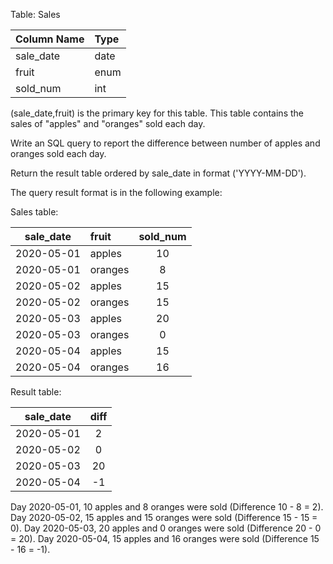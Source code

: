 Table: Sales


| Column Name   | Type     |
| :----------  | :------ |
| sale_date     | date    |
| fruit         | enum    | 
| sold_num      | int     | 

(sale_date,fruit) is the primary key for this table.
This table contains the sales of "apples" and "oranges" sold each day.
 

Write an SQL query to report the difference between number of apples and oranges sold each day.

Return the result table ordered by sale_date in format ('YYYY-MM-DD').

The query result format is in the following example:

 Sales table:

| sale_date  | fruit      | sold_num    |
| :-------:  | :--------  | :--------:  |
| 2020-05-01 | apples     | 10          |
| 2020-05-01 | oranges    | 8           |
| 2020-05-02 | apples     | 15          |
| 2020-05-02 | oranges    | 15          |
| 2020-05-03 | apples     | 20          |
| 2020-05-03 | oranges    | 0           |
| 2020-05-04 | apples     | 15          |
| 2020-05-04 | oranges    | 16          |


Result table:

| sale_date  | diff         |
| :--------: | :---------:  |
| 2020-05-01 | 2            |
| 2020-05-02 | 0            |
| 2020-05-03 | 20           |
| 2020-05-04 | -1           |


Day 2020-05-01, 10 apples and 8 oranges were sold (Difference  10 - 8 = 2).
Day 2020-05-02, 15 apples and 15 oranges were sold (Difference 15 - 15 = 0).
Day 2020-05-03, 20 apples and 0 oranges were sold (Difference 20 - 0 = 20).
Day 2020-05-04, 15 apples and 16 oranges were sold (Difference 15 - 16 = -1).
